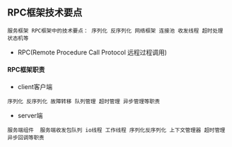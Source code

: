 ## RPC框架技术要点
```text
服务框架 RPC框架中的技术要点： 序列化 反序列化 网络框架 连接池 收发线程 超时处理 状态机等
```

* RPC(Remote Procedure Call Protocol 远程过程调用)

#### RPC框架职责

* client客户端
```text
序列化 反序列化 故障转移 队列管理 超时管理 异步管理等职责
```

* server端
```text
服务端组件  服务端收发包队列 io线程 工作线程 序列化反序列化 上下文管理器 超时管理 异步回调等职责
```